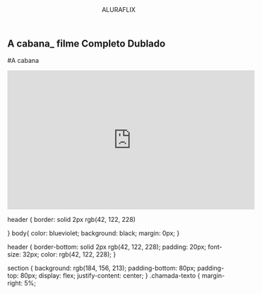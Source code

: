 <html lang="pt-BR>
<head>
  <link rel="stylesheet" href="styles.css">
  <title>Aluraflix</title>
</head>

<body> 
<header>ALURAFLIX</header>

<section>
 <div>
 <h1>A cabana_ filme Completo Dublado</h1>
 <p>#A cabana</p>
 </div>

 <div>
 <iframe width="560" height="315" src="https://www.youtube.com/embed/bk2YojyyCjc?si=n_6NxBuGAUNqErp8" title="YouTube video player" frameborder="0" allow="accelerometer; autoplay; clipboard-write; encrypted-media; gyroscope; picture-in-picture; web-share" referrerpolicy="strict-origin-when-cross-origin" allowfullscreen></iframe>
 </div>
</section>

</body>

</html>

header {
  border: solid 2px rgb(42, 122, 228)

}
body{
   color: blueviolet;
   background: black;
   margin: 0px;
}

header {
    border-bottom: solid 2px rgb(42, 122, 228);
    padding: 20px;
    font-size: 32px;
    color: rgb(42, 122, 228);
}

section {
    background: rgb(184, 156, 213);
    padding-bottom: 80px;
    padding-top: 80px;
    display: flex;
    justify-content: center;
}
 .chamada-texto {
   margin-right: 5%;

    
























